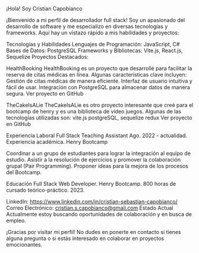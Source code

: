 ¡Hola! Soy Cristian Capobianco

¡Bienvenido a mi perfil de desarrollador full stack! Soy un apasionado del desarrollo de software y me especializo en diversas tecnologías y frameworks. Aquí hay un vistazo rápido a mis habilidades y proyectos:

Tecnologías y Habilidades Lenguajes de Programación: JavaScript, C# Bases de Datos: PostgreSQL Frameworks y Bibliotecas: Vite.js, React.js, Sequelize 
Proyectos Destacados:

HealthBooking
HealthBooking es un proyecto que desarrollé para facilitar la reserva de citas médicas en línea. Algunas características clave incluyen:
Gestión de citas médicas de manera eficiente. Interfaz de usuario intuitiva y fácil de usar. Integración con PostgreSQL para almacenar datos de manera segura. Ver proyecto en GitHub

TheCakeIsALie
TheCakeIsALie es otro proyecto interesante que creé para el bootcamp de henry y es una biblioteca de video juegos. Algunas de las tecnologías utilizadas son:
vite.js postgreSQL, sequelize redux Ver proyecto en GitHub

Experiencia Laboral Full Stack Teaching Assistant Ago. 2022 - actualidad. Experiencia académica. Henry Bootcamp

Coordinar a un grupo de estudiantes para lograr la integración al equipo de estudio. Asistir a la resolución de ejercicios y promover la colaboración grupal (Pair Programming). Proponer ideas para la mejora de los procesos del Bootcamp.

Educación Full Stack Web Developer. Henry Bootcamp. 800 horas de cursado teórico-práctico. 2023.

LinkedIn: https://www.linkedin.com/in/cristian-sebastian-capobianco/
Correo Electrónico: cristian.s.capobianco@gmail.com
Estado Actual Actualmente estoy buscando oportunidades de colaboración y en busca de empleo.

¡Gracias por visitar mi perfil! No dudes en ponerte en contacto si tienes alguna pregunta o si estás interesado en colaborar en proyectos emocionantes.
